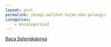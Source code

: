 ```yaml
---
layout: post
permalink: /mimpi-melihat-hujan-dan-pelangi/
categories:
    - Uncategorized
---
```


[Baca Selengkapnya](/05)